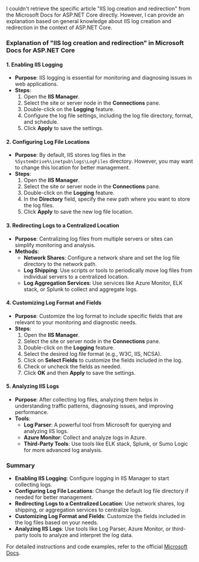I couldn't retrieve the specific article "IIS log creation and redirection" from the Microsoft Docs for ASP.NET Core directly. However, I can provide an explanation based on general knowledge about IIS log creation and redirection in the context of ASP.NET Core.

### Explanation of "IIS log creation and redirection" in Microsoft Docs for ASP.NET Core

#### 1. Enabling IIS Logging
- **Purpose**: IIS logging is essential for monitoring and diagnosing issues in web applications.
- **Steps**:
  1. Open the **IIS Manager**.
  2. Select the site or server node in the **Connections** pane.
  3. Double-click on the **Logging** feature.
  4. Configure the log file settings, including the log file directory, format, and schedule.
  5. Click **Apply** to save the settings.

#### 2. Configuring Log File Locations
- **Purpose**: By default, IIS stores log files in the `%SystemDrive%\inetpub\logs\LogFiles` directory. However, you may want to change this location for better management.
- **Steps**:
  1. Open the **IIS Manager**.
  2. Select the site or server node in the **Connections** pane.
  3. Double-click on the **Logging** feature.
  4. In the **Directory** field, specify the new path where you want to store the log files.
  5. Click **Apply** to save the new log file location.

#### 3. Redirecting Logs to a Centralized Location
- **Purpose**: Centralizing log files from multiple servers or sites can simplify monitoring and analysis.
- **Methods**:
  - **Network Shares**: Configure a network share and set the log file directory to the network path.
  - **Log Shipping**: Use scripts or tools to periodically move log files from individual servers to a centralized location.
  - **Log Aggregation Services**: Use services like Azure Monitor, ELK stack, or Splunk to collect and aggregate logs.

#### 4. Customizing Log Format and Fields
- **Purpose**: Customize the log format to include specific fields that are relevant to your monitoring and diagnostic needs.
- **Steps**:
  1. Open the **IIS Manager**.
  2. Select the site or server node in the **Connections** pane.
  3. Double-click on the **Logging** feature.
  4. Select the desired log file format (e.g., W3C, IIS, NCSA).
  5. Click on **Select Fields** to customize the fields included in the log.
  6. Check or uncheck the fields as needed.
  7. Click **OK** and then **Apply** to save the settings.

#### 5. Analyzing IIS Logs
- **Purpose**: After collecting log files, analyzing them helps in understanding traffic patterns, diagnosing issues, and improving performance.
- **Tools**:
  - **Log Parser**: A powerful tool from Microsoft for querying and analyzing IIS logs.
  - **Azure Monitor**: Collect and analyze logs in Azure.
  - **Third-Party Tools**: Use tools like ELK stack, Splunk, or Sumo Logic for more advanced log analysis.

### Summary
- **Enabling IIS Logging**: Configure logging in IIS Manager to start collecting logs.
- **Configuring Log File Locations**: Change the default log file directory if needed for better management.
- **Redirecting Logs to a Centralized Location**: Use network shares, log shipping, or aggregation services to centralize logs.
- **Customizing Log Format and Fields**: Customize the fields included in the log files based on your needs.
- **Analyzing IIS Logs**: Use tools like Log Parser, Azure Monitor, or third-party tools to analyze and interpret the log data.

For detailed instructions and code examples, refer to the official [Microsoft Docs](https://docs.microsoft.com/en-us/aspnet/core/host-and-deploy/iis/log-creation-and-redirection?view=aspnetcore-6.0).
